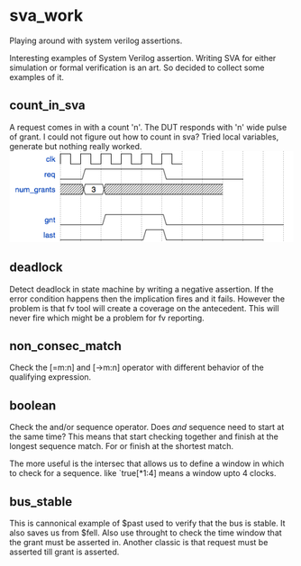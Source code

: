 # sva_work
Playing around with system verilog assertions.

Interesting examples of System Verilog assertion. Writing SVA for either simulation or formal verification is an art. So
decided to collect some examples of it.

## count_in_sva
A request comes in with a count 'n'. The DUT responds with 'n' wide pulse of grant. I could not figure out how to count in sva? Tried local variables, generate but nothing really worked.
![Example Waveform](https://github.com/sanjeevs/sva_work/blob/master/count_in_sva/wavedrom.png)

## deadlock
Detect deadlock in state machine by writing a negative assertion. If the error condition happens then the implication fires and it fails. However the problem is that fv tool will create a coverage on the antecedent. This will
never fire which might be a problem for fv reporting.

## non_consec_match
Check the [=m:n] and [->m:n] operator with different behavior of the qualifying expression.

## boolean 
Check the and/or sequence operator. Does *and* sequence need to start at the same time? This means that start checking
together and finish at the longest sequence match. For or finish at the shortest match.

The more useful is the intersec that allows us to define a window in which to check for a sequence. like `true[*1:4] means a window upto 4 clocks.

## bus_stable
This is cannonical example of $past used to verify that the bus is stable. It also saves us from $fell.  Also use throught to check the time window that the grant must be asserted in.
Another classic is that request must be asserted till grant is asserted.
